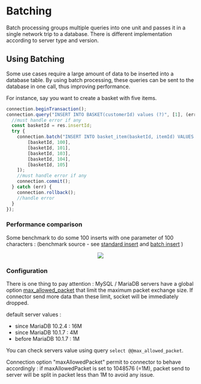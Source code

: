 # Batching

Batch processing groups multiple queries into one unit and passes it in a single network trip to a database.
There is different implementation according to server type and version. 

## Using Batching

Some use cases require a large amount of data to be inserted into a database table. By using batch processing, these queries can be sent to the database in one call, thus improving performance.

For instance, say you want to create a basket with five items.

```javascript
connection.beginTransaction();
connection.query("INSERT INTO BASKET(customerId) values (?)", [1], (err, res) => {
  //must handle error if any
  const basketId = res.insertId;
  try {
    connection.batch("INSERT INTO basket_item(basketId, itemId) VALUES (?, ?)",[
        [basketId, 100],
        [basketId, 101],
        [basketId, 103],
        [basketId, 104],
        [basketId, 105]
    ]);
    //must handle error if any
    connection.commit();
  } catch (err) {
    connection.rollback();
    //handle error
  }
});
```

### Performance comparison  

Some benchmark to do some 100 inserts with one parameter of 100 characters :
(benchmark source - see [standard insert](benchmarks/benchs/insert_pipelining.js) and [batch insert](benchmarks/benchs/insert_batch.js) )
<p align="center">
    <img src="./misc/batch-bench.png">
</p>

### Configuration

There is one thing to pay attention : MySQL / MariaDB servers have a global option [max_allowed_packet](https://mariadb.com/kb/en/library/server-system-variables/#max_allowed_packet) that limit the maximum packet exchange size. 
If connector send more data than these limit, socket will be immediately dropped.  

default server values : 
- since MariaDB 10.2.4 : 16M
- since MariaDB 10.1.7 : 4M
- before MariaDB 10.1.7 : 1M

You can check servers value using query `select @@max_allowed_packet`.

Connection option "maxAllowedPacket" permit to connector to behave accordingly : if maxAllowedPacket is set to 1048576 (=1M),
packet send to server will be split in packet less than 1M to avoid any issue.
